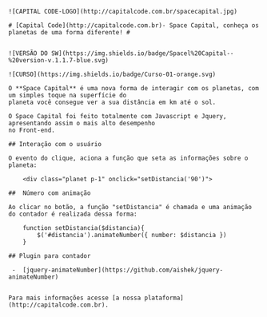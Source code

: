 

    ![CAPITAL CODE-LOGO](http://capitalcode.com.br/spacecapital.jpg)
     
    # [Capital Code](http://capitalcode.com.br)- Space Capital, conheça os planetas de uma forma diferente! #
     
     
    ![VERSÃO DO SW](https://img.shields.io/badge/Spacel%20Capital--%20version-v.1.1.7-blue.svg)
     
    ![CURSO](https://img.shields.io/badge/Curso-01-orange.svg)
     
    O **Space Capital** é uma nova forma de interagir com os planetas, com um simples toque na superfície do 
    planeta você consegue ver a sua distância em km até o sol.
     
    O Space Capital foi feito totalmente com Javascript e Jquery, apresentando assim o mais alto desempenho 
    no Front-end.
     
    ## Interação com o usuário
     
    O evento do clique, aciona a função que seta as informações sobre o planeta:
     
        <div class="planet p-1" onclick="setDistancia('90')">
     
    ##  Número com animação
     
    Ao clicar no botão, a função "setDistancia" é chamada e uma animação do contador é realizada dessa forma:
     
        function setDistancia($distancia){
    	    $('#distancia').animateNumber({ number: $distancia })
        }
     
    ## Plugin para contador
     
     -  [jquery-animateNumber](https://github.com/aishek/jquery-animateNumber)
     
     
    Para mais informações acesse [a nossa plataforma](http://capitalcode.com.br).

